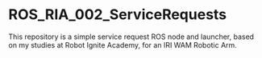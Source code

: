 # ROS_RIA_002_ServiceRequests
This repository is a simple service request ROS node and launcher, based on my studies at Robot Ignite Academy, for an IRI WAM Robotic Arm.
